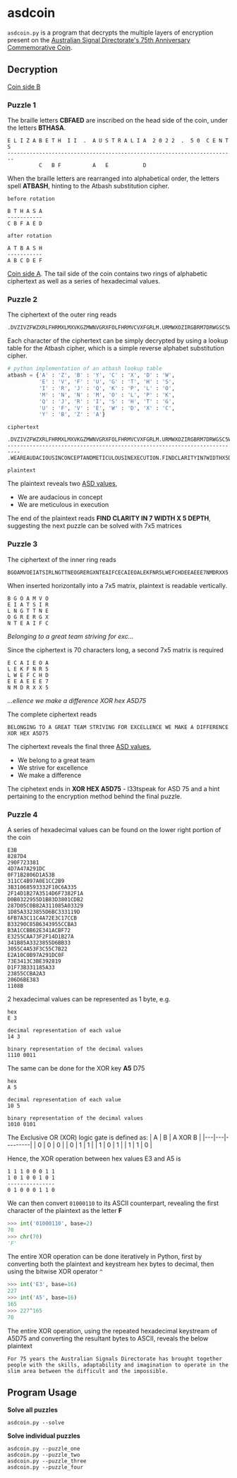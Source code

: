 # asdcoin
`asdcoin.py` is a program that decrypts the multiple layers of encryption present on the [Australian Signal Directorate's 75th Anniversary Commemorative Coin](https://www.asd.gov.au/75th-anniversary/events/2022-09-01-75th-anniversary-commemorative-coin).

## Decryption
[Coin side B](https://www.asd.gov.au/sites/default/files/2022-09/ASD-50-SIDE-B-Hires.jpg)

### Puzzle 1
The braille letters **CBFAED** are inscribed on the head side of the coin, under the letters **BTHASA**.
```
E L I Z A B E T H  I I  .  A U S T R A L I A  2 0 2 2  .  5 0  C E N T S
------------------------------------------------------------------------
          C   B F          A   E           D
```

When the braille letters are rearranged into alphabetical order, the letters spell **ATBASH**, hinting to the Atbash substitution cipher.
```
before rotation

B T H A S A
-----------
C B F A E D
```

```
after rotation

A T B A S H
-----------
A B C D E F
```

[Coin side A](https://www.asd.gov.au/sites/default/files/2022-09/ASD-50-SIDE-A-Hires.jpg).
The tail side of the coin contains two rings of alphabetic ciphertext as well as a series of hexadecimal values.


### Puzzle 2
The ciphertext of the outer ring reads
```
.DVZIVZFWZXRLFHRMXLMXVKGZMWNVGRXFOLFHRMVCVXFGRLM.URMWXOZIRGBRM7DRWGSC5WVKGS
```

Each character of the ciphertext can be simply decrypted by using a lookup table for the Atbash cipher, which is a simple reverse alphabet substitution cipher.

```python
# python implementation of an atbash lookup table
atbash = {'A' : 'Z', 'B' : 'Y', 'C' : 'X', 'D' : 'W',
		  'E' : 'V', 'F' : 'U', 'G' : 'T', 'H' : 'S',
		  'I' : 'R', 'J' : 'Q', 'K' : 'P', 'L' : 'O',
		  'M' : 'N', 'N' : 'M', 'O' : 'L', 'P' : 'K',
		  'Q' : 'J', 'R' : 'I', 'S' : 'H', 'T' : 'G',
		  'U' : 'F', 'V' : 'E', 'W' : 'D', 'X' : 'C',
		  'Y' : 'B', 'Z' : 'A'}
```

```
ciphertext

.DVZIVZFWZXRLFHRMXLMXVKGZMWNVGRXFOLFHRMVCVXFGRLM.URMWXOZIRGBRM7DRWGSC5WVKGS
--------------------------------------------------------------------------
.WEAREAUDACIOUSINCONCEPTANDMETICULOUSINEXECUTION.FINDCLARITYIN7WIDTHX5DEPTH

plaintext
```

The plaintext reveals two [ASD values](https://www.asd.gov.au/about/values), 
- We are audacious in concept
- We are meticulous in execution

The end of the plaintext reads **FIND CLARITY IN 7 WIDTH X 5 DEPTH**, suggesting the next puzzle can be solved with 7x5 matrices


### Puzzle 3
The ciphertext of the inner ring reads
```
BGOAMVOEIATSIRLNGTTNEOGRERGXNTEAIFCECAIEOALEKFNR5LWEFCHDEEAEEE7NMDRXX5
```

When inserted horizontally into a 7x5 matrix, plaintext is readable vertically.
```
B G O A M V O
E I A T S I R
L N G T T N E
O G R E R G X
N T E A I F C
```
*Belonging to a great team striving for exc...*

Since the ciphertext is 70 characters long, a second 7x5 matrix is required
```
E C A I E O A
L E K F N R 5
L W E F C H D
E E A E E E 7
N M D R X X 5
```
*...ellence we make a difference XOR hex A5D75*

The complete ciphertext reads
```
BELONGING TO A GREAT TEAM STRIVING FOR EXCELLENCE WE MAKE A DIFFERENCE XOR HEX A5D75
```

The ciphertext reveals the final three [ASD values](https://www.asd.gov.au/about/values), 
- We belong to a great team
- We strive for excellence
- We make a difference
 
The ciphetext ends in **XOR HEX A5D75** - l33tspeak for ASD 75 and a hint pertaining to the encryption method behind the final puzzle.


### Puzzle 4
A series of hexadecimal values can be found on the lower right portion of the coin
```
E3B
8287D4
290F723381
4D7A47A291DC
0F71B2806D1A53B
311CC4B97A0E1CC2B9
3B31068593332F10C6A335
2F14D1B27A3514D6F7382F1A
D0B0322955D1B83D3801CDB2
287D05C0B82A311085A03329
1D85A3323855D6BC333119D
6FB7A3C11C4A72E3C17CCB
B33290C85B6343955CCBA3
B3A1CCBB62E341ACBF72
E3255CAA73F2F14D1B27A
341B85A3323855D6BB33
3055C4A53F3C55C7B22
E2A10C0B97A291DC0F
73E3413C3BE392819
D1F73B331185A33
23855CCBA2A3
206D6BE383
1108B
```

2 hexadecimal values can be represented as 1 byte, e.g.
```
hex
E 3

decimal representation of each value
14 3

binary representation of the decimal values
1110 0011
```

The same can be done for the XOR key **A5** D75
```
hex
A 5

decimal representation of each value
10 5

binary representation of the decimal values
1010 0101
```

The Exclusive OR (XOR) logic gate is defined as:
| A | B | A XOR B |
|---|---|---------|
| 0 | 0 | 0 |
| 0 | 1 | 1 |
| 1 | 0 | 1 |
| 1 | 1 | 0 |

Hence, the XOR operation between hex values E3 and A5 is
```
1 1 1 0 0 0 1 1
1 0 1 0 0 1 0 1
---------------
0 1 0 0 0 1 1 0
```

We can then convert `01000110` to its ASCII counterpart, revealing the first character of the plaintext as the letter **F**
```python
>>> int('01000110', base=2)
70
>>> chr(70)
'F'
```

The entire XOR operation can be done iteratively in Python, first by converting both the plaintext and keystream hex bytes to decimal, then using the bitwise XOR operator `^`
```python
>>> int('E3', base=16)
227
>>> int('A5', base=16)
165
>>> 227^165
70
```

The entire XOR operation, using the repeated hexadecimal keystream of A5D75 and converting the resultant bytes to ASCII, reveals the below plaintext
```
For 75 years the Australian Signals Directorate has brought together people with the skills, adaptability and imagination to operate in the slim area between the difficult and the impossible.
```


## Program Usage

**Solve all puzzles**
```
asdcoin.py --solve
```

**Solve individual puzzles**
```
asdcoin.py --puzzle_one
asdcoin.py --puzzle_two
asdcoin.py --puzzle_three
asdcoin.py --puzzle_four
```
